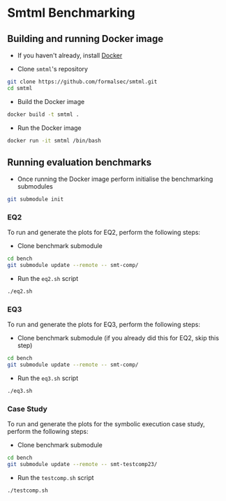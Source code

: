 # Smtml Benchmarking

## Building and running Docker image

- If you haven't already, install [Docker](https://docs.docker.com/engine/install/)

- Clone `smtml`'s repository

```sh
git clone https://github.com/formalsec/smtml.git
cd smtml
```

- Build the Docker image

```sh
docker build -t smtml .
```

- Run the Docker image

```sh
docker run -it smtml /bin/bash
```

## Running evaluation benchmarks

- Once running the Docker image perform initialise the benchmarking submodules

```sh
git submodule init
```

### EQ2
To run and generate the plots for EQ2, perform the following steps:

- Clone benchmark submodule

```sh
cd bench
git submodule update --remote -- smt-comp/
```

- Run the `eq2.sh` script

```sh
./eq2.sh
```

### EQ3
To run and generate the plots for EQ3, perform the following steps:

- Clone benchmark submodule (if you already did this for EQ2, skip this step)

```sh
cd bench
git submodule update --remote -- smt-comp/
```

- Run the `eq3.sh` script

```sh
./eq3.sh
```

### Case Study
To run and generate the plots for the symbolic execution case study, perform the following steps:

- Clone benchmark submodule

```sh
cd bench
git submodule update --remote -- smt-testcomp23/
```

- Run the `testcomp.sh` script

```sh
./testcomp.sh
```
